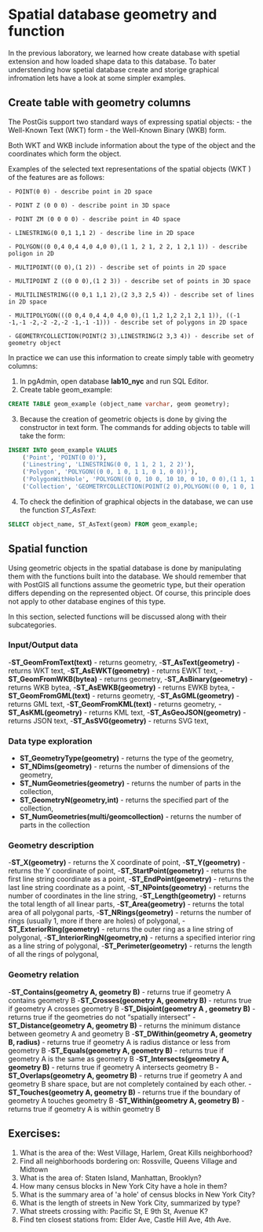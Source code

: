 # Spatial database geometry and function

In the previous laboratory, we learned how create database with spetial extension and how loaded shape data to this database. To bater understending how spetial database create and storige graphical infromation lets have a look at some simpler examples. 

## Create table with geometry columns 

The PostGis support two standard ways of expressing spatial objects: 
	- the Well-Known Text (WKT) form 
	- the Well-Known Binary (WKB) form. 
	
Both WKT and WKB include information about the type of the object and the coordinates which form the object.

Examples of the selected text representations of the spatial objects (WKT ) of the features are as follows:

	- POINT(0 0) - describe point in 2D space
 
	- POINT Z (0 0 0) - describe point in 3D space

	- POINT ZM (0 0 0 0) - describe point in 4D space

	- LINESTRING(0 0,1 1,1 2) - describe line in 2D space

	- POLYGON((0 0,4 0,4 4,0 4,0 0),(1 1, 2 1, 2 2, 1 2,1 1)) - describe poligon in 2D

	- MULTIPOINT((0 0),(1 2)) - describe set of points in 2D space

	- MULTIPOINT Z ((0 0 0),(1 2 3)) - describe set of points in 3D space

	- MULTILINESTRING((0 0,1 1,1 2),(2 3,3 2,5 4)) - describe set of lines in 2D space

	- MULTIPOLYGON(((0 0,4 0,4 4,0 4,0 0),(1 1,2 1,2 2,1 2,1 1)), ((-1 -1,-1 -2,-2 -2,-2 -1,-1 -1))) - describe set of polygons in 2D space

	- GEOMETRYCOLLECTION(POINT(2 3),LINESTRING(2 3,3 4)) - describe set of geometry object

In practice we can use this information to create simply table with geometry columns:
	
1. In pgAdmin, open database **lab10_nyc** and run SQL Editor.	
2. Create table geom_example:
```sql 
CREATE TABLE geom_example (object_name varchar, geom geometry);
```
3. Because the creation of geometric objects is done by giving the constructor in text form. The commands for adding objects to table will take the form:
```sql
INSERT INTO geom_example VALUES
	('Point', 'POINT(0 0)'),
	('Linestring', 'LINESTRING(0 0, 1 1, 2 1, 2 2)'),
	('Polygon', 'POLYGON((0 0, 1 0, 1 1, 0 1, 0 0))'),
	('PolygonWithHole', 'POLYGON((0 0, 10 0, 10 10, 0 10, 0 0),(1 1, 1 2, 2 2, 2 1, 1 1))'),
	('Collection', 'GEOMETRYCOLLECTION(POINT(2 0),POLYGON((0 0, 1 0, 1 1, 0 1, 0 0)))');
```

4. To check the definition of graphical objects in the database, we can use the function *ST_AsText*:
```sql
SELECT object_name, ST_AsText(geom) FROM geom_example;
```
	
## Spatial function
Using geometric objects in the spatial database is done by manipulating them with the functions built into the database. We should remember that with  PostGIS all functions assume the geometric type, but their operation differs depending on the represented object. Of course, this principle does not apply to other database engines of this type.

In this section, selected functions will be discussed along with their subcategories.

### Input/Output data 
-**ST_GeomFromText(text)** - returns geometry,
-**ST_AsText(geometry)** - returns WKT text,
-**ST_AsEWKT(geometry)** - returns EWKT text,
-**ST_GeomFromWKB(bytea)** - returns geometry,
-**ST_AsBinary(geometry)** - returns WKB bytea,
-**ST_AsEWKB(geometry)** - returns EWKB bytea,
-**ST_GeomFromGML(text)** - returns geometry,
-**ST_AsGML(geometry)** - returns GML text,
-**ST_GeomFromKML(text)** - returns geometry,
-**ST_AsKML(geometry)** - returns KML text,
-**ST_AsGeoJSON(geometry)** - returns JSON text,
-**ST_AsSVG(geometry)** - returns SVG text,

### Data type exploration

- **ST_GeometryType(geometry)** -  returns the type of the geometry,
- **ST_NDims(geometry)** - returns the number of dimensions of the geometry,
- **ST_NumGeometries(geometry)** - returns the number of parts in the collection,
- **ST_GeometryN(geometry,int)** - returns the specified part of the collection,
- **ST_NumGeometries(multi/geomcollection)** - returns the number of parts in the collection

### Geometry description
-**ST_X(geometry)** - returns the X coordinate of point,
-**ST_Y(geometry)** - returns the Y coordinate of point,
-**ST_StartPoint(geometry)** - returns the first line string coordinate as a point,
-**ST_EndPoint(geometry)** - returns the last line string coordinate as a point,
-**ST_NPoints(geometry)** - returns the number of coordinates in the line string,
-**ST_Length(geometry)** - returns the total length of all linear parts,
-**ST_Area(geometry)** - returns the total area of all polygonal parts,
-**ST_NRings(geometry)** - returns the number of rings (usually 1, more if there are holes) of polygonal,
-**ST_ExteriorRing(geometry)** - returns the outer ring as a line string of polygonal,
-**ST_InteriorRingN(geometry,n)** - returns a specified interior ring as a line string of polygonal,
-**ST_Perimeter(geometry)** - returns the length of all the rings of polygonal,

### Geometry relation
-**ST_Contains(geometry A, geometry B)** - returns true if geometry A contains geometry B
-**ST_Crosses(geometry A, geometry B)** - returns true if geometry A crosses geometry B
-**ST_Disjoint(geometry A , geometry B)** - returns true if the geometries do not “spatially intersect”
-**ST_Distance(geometry A, geometry B)** - returns the minimum distance between geometry A and geometry B
-**ST_DWithin(geometry A, geometry B, radius)** - returns true if geometry A is radius distance or less from geometry B
-**ST_Equals(geometry A, geometry B)** - returns true if geometry A is the same as geometry B
-**ST_Intersects(geometry A, geometry B)** - returns true if geometry A intersects geometry B
-**ST_Overlaps(geometry A, geometry B)** - returns true if geometry A and geometry B share space, but are not completely contained by each other.
-**ST_Touches(geometry A, geometry B)** - returns true if the boundary of geometry A touches geometry B
-**ST_Within(geometry A, geometry B)** - returns true if geometry A is within geometry B

## Exercises:
1. What is the area of the: West Village, Harlem, Great Kills neighborhood?
2. Find all neighborhoods bordering on: Rossville, Queens Village and Midtown
3. What is the area of: Staten Island, Manhattan, Brooklyn?
4. How many census blocks in New York City have a hole in them?
5. What is the summary area of 'a hole' of census blocks in New York City?
6. What is the length of streets in New York City, summarized by type?
7. What streets crossing  with: Pacific St, E 9th St, Avenue K?
8. Find ten closest stations from: Elder Ave, Castle Hill Ave, 4th Ave.




